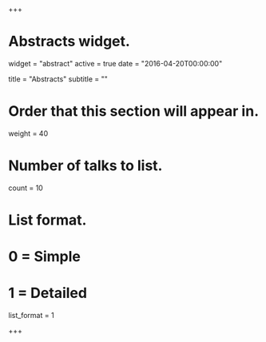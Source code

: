 +++
# Abstracts widget.
widget = "abstract"
active = true
date = "2016-04-20T00:00:00"

title = "Abstracts"
subtitle = ""

# Order that this section will appear in.
weight = 40

# Number of talks to list.
count = 10

# List format.
#   0 = Simple
#   1 = Detailed
list_format = 1

+++
